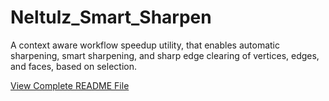 # Neltulz_Smart_Sharpen
A context aware workflow speedup utility, that enables automatic sharpening, smart sharpening, and sharp edge clearing of vertices, edges, and faces, based on selection.

[View Complete README File](https://www.logichaos.com/neltulz_blender_addons/neltulz_smart_sharpen_readme/README_Neltulz_Smart_Sharpen.html)
